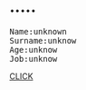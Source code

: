 <h1>.....</h1>
<div class="readme">



<pre>
Name:unknown
Surname:unknow
Age:unknow
Job:unknow
</pre>
<a href="https://github.com/inc0867/inc0867">CLICK</a>
